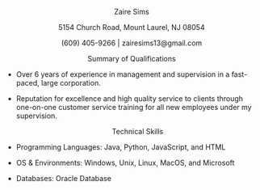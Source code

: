 <p align="center"> 
   Zaire Sims
  
  
<p align="center">   
5154 Church Road, Mount Laurel, NJ 08054
  
  <p align="center"> 
(609) 405-9266 | zairesims13@gmail.com

<p align="center"> 
     Summary of Qualifications 
  
 * Over 6 years of experience in management and supervision in a fast-paced, large corporation.
    
* Reputation for excellence and high quality service to clients through one-on-one customer service training for all new employees under my supervision.
  
  <p align="center"> 
  Technical Skills
* Programming Languages: Java, Python, JavaScript, and HTML
* OS & Environments: Windows, Unix, Linux, MacOS, and Microsoft
* Databases: Oracle Database


